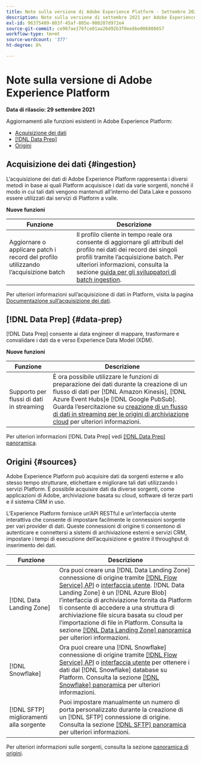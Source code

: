 ```yaml
---
title: Note sulla versione di Adobe Experience Platform - Settembre 2021
description: Note sulla versione di settembre 2021 per Adobe Experience Platform.
exl-id: 96375409-803f-45af-805e-900207d972e4
source-git-commit: ce967ae176fce81aa26d92b3f0ee8be006808657
workflow-type: tm+mt
source-wordcount: '377'
ht-degree: 8%

---
```


# Note sulla versione di Adobe Experience Platform

**Data di rilascio: 29 settembre 2021**

Aggiornamenti alle funzioni esistenti in Adobe Experience Platform:

- [Acquisizione dei dati](#ingestion)
- [[!DNL Data Prep]](#data-prep)
- [Origini](#sources)

## Acquisizione dei dati {#ingestion}

L’acquisizione dei dati di Adobe Experience Platform rappresenta i diversi metodi in base ai quali Platform acquisisce i dati da varie sorgenti, nonché il modo in cui tali dati vengono mantenuti all’interno del Data Lake e possono essere utilizzati dai servizi di Platform a valle.

**Nuove funzioni**

| Funzione | Descrizione |
|------- | -----------|
| Aggiornare o applicare patch i record del profilo utilizzando l’acquisizione batch | Il profilo cliente in tempo reale ora consente di aggiornare gli attributi del profilo nei dati dei record dei singoli profili tramite l’acquisizione batch. Per ulteriori informazioni, consulta la sezione [guida per gli sviluppatori di batch ingestion](../../ingestion/batch-ingestion/api-overview.md). |

Per ulteriori informazioni sull’acquisizione di dati in Platform, visita la pagina [Documentazione sull’acquisizione dei dati](../../ingestion/home.md).

## [!DNL Data Prep] {#data-prep}

[!DNL Data Prep] consente ai data engineer di mappare, trasformare e convalidare i dati da e verso Experience Data Model (XDM).

**Nuove funzioni**

| Funzione | Descrizione |
| --- | --- |
| Supporto per flussi di dati in streaming | È ora possibile utilizzare le funzioni di preparazione dei dati durante la creazione di un flusso di dati per [!DNL Amazon Kinesis], [!DNL Azure Event Hubs]e [!DNL Google PubSub]. Guarda l’esercitazione su [creazione di un flusso di dati in streaming per le origini di archiviazione cloud](../../sources/tutorials/ui/dataflow/streaming/cloud-storage-streaming.md) per ulteriori informazioni. |

Per ulteriori informazioni [!DNL Data Prep] vedi [[!DNL Data Prep] panoramica](../../data-prep/home.md).

## Origini {#sources}

Adobe Experience Platform può acquisire dati da sorgenti esterne e allo stesso tempo strutturare, etichettare e migliorare tali dati utilizzando i servizi Platform. È possibile acquisire dati da diverse sorgenti, come applicazioni di Adobe, archiviazione basata su cloud, software di terze parti e il sistema CRM in uso.

L’Experience Platform fornisce un’API RESTful e un’interfaccia utente interattiva che consente di impostare facilmente le connessioni sorgente per vari provider di dati. Queste connessioni di origine ti consentono di autenticare e connettersi a sistemi di archiviazione esterni e servizi CRM, impostare i tempi di esecuzione dell’acquisizione e gestire il throughput di inserimento dei dati.

| Funzione | Descrizione |
| --- | --- |
| [!DNL Data Landing Zone] | Ora puoi creare una [!DNL Data Landing Zone] connessione di origine tramite [[!DNL Flow Service] API](../../sources/tutorials/api/create/cloud-storage/data-landing-zone.md) o [interfaccia utente](../../sources/tutorials/ui/create/cloud-storage/data-landing-zone.md). [!DNL Data Landing Zone] è un [!DNL Azure Blob] l’interfaccia di archiviazione fornita da Platform ti consente di accedere a una struttura di archiviazione file sicura basata su cloud per l’importazione di file in Platform. Consulta la sezione [[!DNL Data Landing Zone] panoramica](../../sources/connectors/cloud-storage/data-landing-zone.md) per ulteriori informazioni. |
| [!DNL Snowflake] | Ora puoi creare una [!DNL Snowflake] connessione di origine tramite [[!DNL Flow Service] API](../../sources/tutorials/api/create/databases/snowflake.md) o [interfaccia utente](../../sources/tutorials/ui/create/databases/snowflake.md) per ottenere i dati dal [!DNL Snowflake] database su Platform. Consulta la sezione [[!DNL Snowflake] panoramica](../../sources/connectors/databases/snowflake.md) per ulteriori informazioni. |
| [!DNL SFTP] miglioramenti alla sorgente | Puoi impostare manualmente un numero di porta personalizzato durante la creazione di un [!DNL SFTP] connessione di origine. Consulta la sezione [[!DNL SFTP] panoramica](../../sources/connectors/cloud-storage/sftp.md) per ulteriori informazioni. |

Per ulteriori informazioni sulle sorgenti, consulta la sezione [panoramica di origini](../../sources/home.md).
